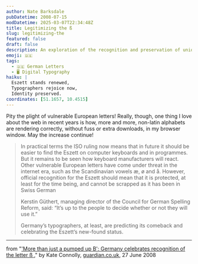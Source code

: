 ```yaml
---
author: Nate Barksdale
pubDatetime: 2008-07-15
modDatetime: 2025-03-07T22:34:48Z
title: Legitimizing the ß
slug: legitimizing-the
featured: false
draft: false
description: An exploration of the recognition and preservation of unique European letters on the internet, including the Eszett in Germany.
emoji: 🇩🇪
tags:
  - 🇩🇪 German Letters
  - 🖥️ Digital Typography
haiku: |
  Eszett stands renewed,  
  Typographers rejoice now,  
  Identity preserved.
coordinates: [51.1657, 10.4515]
---
```


Pity the plight of vulnerable European letters! Really, though, one thing I love about the web in recent years is how, more and more, non-latin alphabets are rendering correctly, without fuss or extra downloads, in my browser window. May the increase continue!

> In practical terms the ISO ruling now means that in future it should be easier to find the Eszett on computer keyboards and in programmes. But it remains to be seen how keyboard manufacturers will react. Other vulnerable European letters have come under threat in the internet era, such as the Scandinavian vowels æ, ø and å. However, official recognition for the Eszett should mean that it is protected, at least for the time being, and cannot be scrapped as it has been in Swiss German
>
> Kerstin Güthert, managing director of the Council for German Spelling Reform, said: “It’s up to the people to decide whether or not they will use it.”
>
> Germany’s typographers, at least, are predicting its comeback and celebrating the Eszett’s new-found status.

---

from "['More than just a pumped up B': Germany celebrates recognition of the letter ß ](http://www.guardian.co.uk/world/2008/jun/27/germany?gusrc=rss&feed=networkfront)," by Kate Connolly, [guardian.co.uk](http://www.guardian.co.uk/), 27 June 2008
